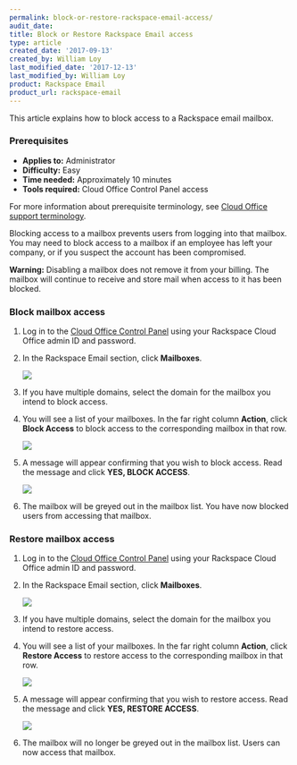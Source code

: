 ```yaml
---
permalink: block-or-restore-rackspace-email-access/
audit_date:
title: Block or Restore Rackspace Email access
type: article
created_date: '2017-09-13'
created_by: William Loy
last_modified_date: '2017-12-13'
last_modified_by: William Loy
product: Rackspace Email
product_url: rackspace-email
---
```


This article explains how to block access to a Rackspace email mailbox.

### Prerequisites

- **Applies to:** Administrator
- **Difficulty:** Easy
- **Time needed:** Approximately 10 minutes
- **Tools required:** Cloud Office Control Panel access

For more information about prerequisite terminology, see [Cloud Office support terminology](/how-to/cloud-office-support-terminology).

Blocking access to a mailbox prevents users from logging into that mailbox. You may need to block access to a mailbox if an employee has left your company, or if you suspect the account has been compromised.

**Warning:** Disabling a mailbox does not remove it from your billing. The mailbox will continue to receive and store mail when access to it has been blocked.

### Block mailbox access

1. Log in to the [Cloud Office Control Panel](https://cp.rackspace.com/Login.aspx?ReturnUrl=%2f "Cloud Office Control Panel") using your Rackspace Cloud Office admin ID and password.
2. In the Rackspace Email section, click **Mailboxes**.

   <img src="{% asset_path rackspace-email/block-or-restore-rackspace-email-access/add-mailbox-sc1.png %}" />

3. If you have multiple domains, select the domain for the mailbox you intend to block access.
4. You will see a list of your mailboxes. In the far right column **Action**, click **Block Access** to block access to the corresponding mailbox in that row.

   <img src="{% asset_path rackspace-email/block-or-restore-rackspace-email-access/list_block_access.png %}" />

5. A message will appear confirming that you wish to block access. Read the message and click **YES, BLOCK ACCESS**.

   <img src="{% asset_path rackspace-email/block-or-restore-rackspace-email-access/block_pop_up.png %}" />

6. The mailbox will be greyed out in the mailbox list. You have now blocked users from accessing that mailbox.


### Restore mailbox access

1. Log in to the [Cloud Office Control Panel](https://cp.rackspace.com/Login.aspx?ReturnUrl=%2f "Cloud Office Control Panel") using your Rackspace Cloud Office admin ID and password.
2. In the Rackspace Email section, click **Mailboxes**.

   <img src="{% asset_path rackspace-email/block-or-restore-rackspace-email-access/add-mailbox-sc1.png %}" />

3. If you have multiple domains, select the domain for the mailbox you intend to restore access.
4. You will see a list of your mailboxes. In the far right column **Action**, click **Restore Access** to restore access to the corresponding mailbox in that row.

    <img src="{% asset_path rackspace-email/block-or-restore-rackspace-email-access/restore_access.png %}" />

5. A message will appear confirming that you wish to restore access. Read the message and click **YES, RESTORE ACCESS**.

    <img src="{% asset_path rackspace-email/block-or-restore-rackspace-email-access/restore_pop_up.png %}" />

5. The mailbox will no longer be greyed out in the mailbox list. Users can now access that mailbox.

